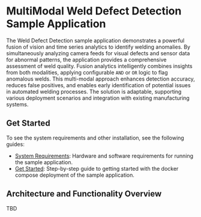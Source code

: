 # MultiModal Weld Defect Detection Sample Application

The Weld Defect Detection sample application demonstrates a powerful fusion of vision and time series analytics to identify welding anomalies. By simultaneously analyzing camera feeds for visual defects and sensor data for abnormal patterns, the application provides a comprehensive assessment of weld quality. Fusion analytics intelligently combines insights from both modalities, applying configurable `AND` or `OR` logic to flag anomalous welds. This multi-modal approach enhances detection accuracy, reduces false positives, and enables early identification of potential issues in automated welding processes. The solution is adaptable, supporting various deployment scenarios and integration with existing manufacturing systems.

## Get Started

To see the system requirements and other installation, see the following guides:

  - [System Requirements](docs/user-guide/system-requirements.md): Hardware and software requirements for running the sample application.
  - [Get Started](docs/user-guide/get-started.md): Step-by-step guide to getting started with the docker compose deployment of the sample application.

## Architecture and Functionality Overview

TBD
